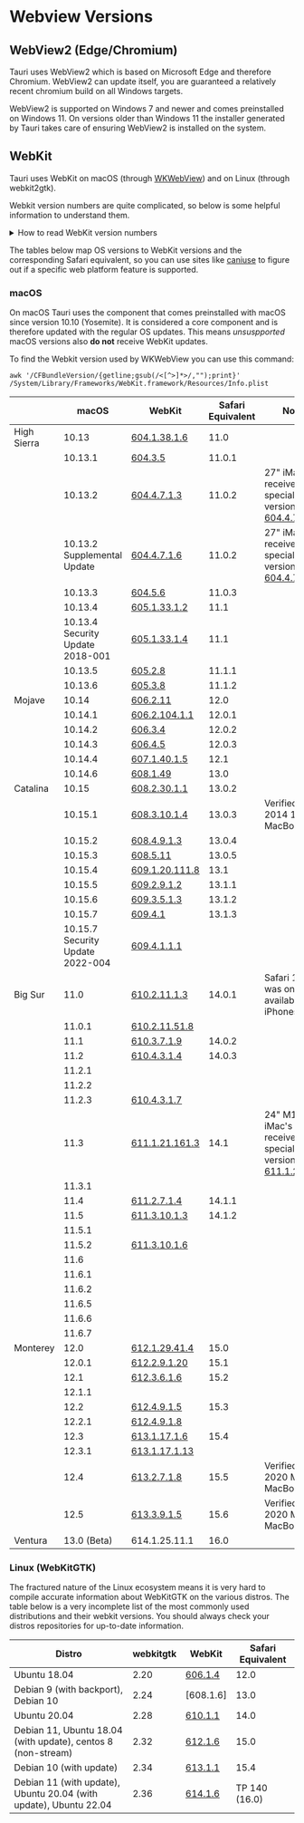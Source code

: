 # Webview Versions

## WebView2 (Edge/Chromium)

Tauri uses WebView2 which is based on Microsoft Edge and therefore Chromium. WebView2 can update itself, you are guaranteed a relatively recent chromium build on all Windows targets.

WebView2 is supported on Windows 7 and newer and comes preinstalled on Windows 11. On versions older than Windows 11 the installer generated by Tauri takes care of ensuring WebView2 is installed on the system.

## WebKit

Tauri uses WebKit on macOS (through [WKWebView](https://developer.apple.com/documentation/webkit/wkwebview?language=objc)) and on Linux (through webkit2gtk).

Webkit version numbers are quite complicated, so below is some helpful information to understand them.

<details>
<summary>How to read WebKit version numbers</summary>

WebKit version numbers are made up of 5 segments and a numeric prefix indicating the OS WebKit is built for. The prefix is called the `SYSTEM_VERSION_PREFIX` and seems to be only present for macOS and iOS builds, not for Linux. Furthermore, if the last two segments are both `0` they can be omitted; So a version like `613.2.7.0.0` would be referred to as `613.2.7`.

`$(SYSTEM_VERSION_PREFIX)$(MAJOR_VERSION).$(MINOR_VERSION).$(TINY_VERSION).$(MICRO_VERSION).$(NANO_VERSION)`

### `SYSTEM_VERSION_PREFIX`

Here is what the `SYSTEM_VERSION_PREFIX` values mean:

| macOS version | SYSTEM_VERSION_PREFIX |
| ------------- | --------------------- |
| 10.11         | 11                    |
| 10.12         | 12                    |
| 10.13         | 13                    |
| 10.14         | 14                    |
| 10.15         | 15                    |
| 11.0          | 16                    |
| 12.0          | 17                    |
| 13.0          | 18                    |
| sdk=iphone\*  | 8                     |

### Example

The webkit version shipped with Safari 15.5 on macOS Monterey (12.x) has the following version number: `17613.2.7.1.8`.

| part                    | version |
| ----------------------- | ------- |
| `SYSTEM_VERSION_PREFIX` | 17      |
| `MAJOR_VERSION`         | 613     |
| `MINOR_VERSION`         | 2       |
| `TINY_VERSION`          | 7       |
| `MICRO_VERSION`         | 1       |
| `NANO_VERSION`          | 8       |

</details>

The tables below map OS versions to WebKit versions and the corresponding Safari equivalent, so you can use sites like [caniuse](https://caniuse.com) to figure out if a specific web platform feature is supported.

### macOS

On macOS Tauri uses the component that comes preinstalled with macOS since version 10.10 (Yosemite). It is considered a core component and is therefore updated with the regular OS updates. This means _unsuspported_ macOS versions also **do not** receive WebKit updates.

To find the Webkit version used by WKWebView you can use this command:

```shell
awk '/CFBundleVersion/{getline;gsub(/<[^>]*>/,"");print}' /System/Library/Frameworks/WebKit.framework/Resources/Info.plist
```

|             | macOS                            | WebKit           | Safari Equivalent | Notes                                                            |
| ----------- | -------------------------------- | ---------------- | ----------------- | ---------------------------------------------------------------- |
| High Sierra | 10.13                            | [604.1.38.1.6]   | 11.0              |                                                                  |
|             | 10.13.1                          | [604.3.5]        | 11.0.1            |                                                                  |
|             | 10.13.2                          | [604.4.7.1.3]    | 11.0.2            | 27" iMacPro's received a special webkit version: [604.4.7.10.4]  |
|             | 10.13.2 Supplemental Update      | [604.4.7.1.6]    | 11.0.2            | 27" iMacPro's received a special webkit version: [604.4.7.10.6]  |
|             | 10.13.3                          | [604.5.6]        | 11.0.3            |                                                                  |
|             | 10.13.4                          | [605.1.33.1.2]   | 11.1              |                                                                  |
|             | 10.13.4 Security Update 2018-001 | [605.1.33.1.4]   | 11.1              |                                                                  |
|             | 10.13.5                          | [605.2.8]        | 11.1.1            |                                                                  |
|             | 10.13.6                          | [605.3.8]        | 11.1.2            |                                                                  |
| Mojave      | 10.14                            | [606.2.11]       | 12.0              |                                                                  |
|             | 10.14.1                          | [606.2.104.1.1]  | 12.0.1            |                                                                  |
|             | 10.14.2                          | [606.3.4]        | 12.0.2            |                                                                  |
|             | 10.14.3                          | [606.4.5]        | 12.0.3            |                                                                  |
|             | 10.14.4                          | [607.1.40.1.5]   | 12.1              |                                                                  |
|             | 10.14.6                          | [608.1.49]       | 13.0              |                                                                  |
| Catalina    | 10.15                            | [608.2.30.1.1]   | 13.0.2            |                                                                  |
|             | 10.15.1                          | [608.3.10.1.4]   | 13.0.3            | Verified on a 2014 15" MacBook Pro                               |
|             | 10.15.2                          | [608.4.9.1.3]    | 13.0.4            |                                                                  |
|             | 10.15.3                          | [608.5.11]       | 13.0.5            |                                                                  |
|             | 10.15.4                          | [609.1.20.111.8] | 13.1              |                                                                  |
|             | 10.15.5                          | [609.2.9.1.2]    | 13.1.1            |                                                                  |
|             | 10.15.6                          | [609.3.5.1.3]    | 13.1.2            |                                                                  |
|             | 10.15.7                          | [609.4.1]        | 13.1.3            |                                                                  |
|             | 10.15.7 Security Update 2022-004 | [609.4.1.1.1]    |                   |                                                                  |
| Big Sur     | 11.0                             | [610.2.11.1.3]   | 14.0.1            | Safari 14.0 was only ever available on iPhones                   |
|             | 11.0.1                           | [610.2.11.51.8]  |                   |                                                                  |
|             | 11.1                             | [610.3.7.1.9]    | 14.0.2            |                                                                  |
|             | 11.2                             | [610.4.3.1.4]    | 14.0.3            |                                                                  |
|             | 11.2.1                           |                  |                   |                                                                  |
|             | 11.2.2                           |                  |                   |                                                                  |
|             | 11.2.3                           | [610.4.3.1.7]    |                   |                                                                  |
|             | 11.3                             | [611.1.21.161.3] | 14.1              | 24" M1 iMac's received a special webkit version: [611.1.21.1.12] |
|             | 11.3.1                           |                  |                   |                                                                  |
|             | 11.4                             | [611.2.7.1.4]    | 14.1.1            |                                                                  |
|             | 11.5                             | [611.3.10.1.3]   | 14.1.2            |                                                                  |
|             | 11.5.1                           |                  |                   |                                                                  |
|             | 11.5.2                           | [611.3.10.1.6]   |                   |                                                                  |
|             | 11.6                             |                  |                   |                                                                  |
|             | 11.6.1                           |                  |                   |                                                                  |
|             | 11.6.2                           |                  |                   |                                                                  |
|             | 11.6.5                           |                  |                   |                                                                  |
|             | 11.6.6                           |                  |                   |                                                                  |
|             | 11.6.7                           |                  |                   |                                                                  |
| Monterey    | 12.0                             | [612.1.29.41.4]  | 15.0              |                                                                  |
|             | 12.0.1                           | [612.2.9.1.20]   | 15.1              |                                                                  |
|             | 12.1                             | [612.3.6.1.6]    | 15.2              |                                                                  |
|             | 12.1.1                           |                  |                   |                                                                  |
|             | 12.2                             | [612.4.9.1.5]    | 15.3              |                                                                  |
|             | 12.2.1                           | [612.4.9.1.8]    |                   |                                                                  |
|             | 12.3                             | [613.1.17.1.6]   | 15.4              |                                                                  |
|             | 12.3.1                           | [613.1.17.1.13]  |                   |                                                                  |
|             | 12.4                             | [613.2.7.1.8]    | 15.5              | Verified on a 2020 M1 13" MacBook Pro                            |
|             | 12.5                             | [613.3.9.1.5]    | 15.6              | Verified on a 2020 M1 13" MacBook Pro                            |
| Ventura     | 13.0 (Beta)                      | 614.1.25.11.1    | 16.0              |                                                                  |

[605.3.8]: https://github.com/WebKit/WebKit/blob/266f0468e067e0c2c0e1209313a34bdf5926aa38/Source/WebKit/Configurations/Version.xcconfig
[605.2.8]: https://github.com/WebKit/WebKit/blob/66a695280db148a4f8306c95c62e891b34ff3f86/Source/WebKit/Configurations/Version.xcconfig
[605.1.33.1.4]: https://github.com/WebKit/WebKit/blob/69c0509d70d600dedaf55f448db8d887908b218c/Source/WebKit/Configurations/Version.xcconfig
[604.4.7.1.6]: https://github.com/WebKit/WebKit/blob/68ee2c6176b6d03fbee855cd727c9cf9b09314b1/Source/WebKit/Configurations/Version.xcconfig
[604.4.7.10.6]: https://github.com/WebKit/WebKit/blob/00051d7d17eb097dd60908d93a94a072080dec08/Source/WebKit/Configurations/Version.xcconfig
[604.4.7.10.4]: https://github.com/WebKit/WebKit/blob/1122bda2378b8a88d24b01a585f17e4286f14752/Source/WebKit/Configurations/Version.xcconfig
[604.5.6]: https://github.com/WebKit/WebKit/blob/3f76b1214e0deb75a2f813be9bd96b56d9da84df/Source/WebKit/Configurations/Version.xcconfig
[604.4.7.1.3]: https://github.com/WebKit/WebKit/blob/abe6ee6ad0f8fe44bd9ba476c818e4905c921ad3/Source/WebKit/Configurations/Version.xcconfig
[604.1.38.1.6]: https://github.com/WebKit/WebKit/blob/62f5206fadd2fd99c6e3060df4f57a7b7ddbbd1e/Source/WebKit/Configurations/Version.xcconfig
[604.3.5]: https://trac.webkit.org/browser/webkit/releases/Apple/Safari%2011.0.1/WebKit/Configurations/Version.xcconfig
[605.1.33.1.2]: https://github.com/WebKit/WebKit/blob/25c0a6e3ca8e4a2dd41d4dcf52d70f27a912fef4/Source/WebKit/Configurations/Version.xcconfig
[606.2.11]: https://trac.webkit.org/browser/webkit/releases/Apple/Safari%2012.0/WebKit/Configurations/Version.xcconfig
[606.2.104.1.1]: https://github.com/WebKit/WebKit/blob/244ed4eb99ff394551c3d38fec58c1848b0ecdc3/Source/WebKit/Configurations/Version.xcconfig
[606.3.4]: https://github.com/WebKit/WebKit/blob/676f488e26ea1f872a9b69756c17d417b5317f52/Source/WebKit/Configurations/Version.xcconfig
[606.4.5]: https://github.com/WebKit/WebKit/blob/a833f886f9bd68c279322104c27498245d5b8dfb/Source/WebKit/Configurations/Version.xcconfig
[607.1.40.1.5]: https://trac.webkit.org/browser/webkit/releases/Apple/Safari%2012.1/WebKit/Configurations/Version.xcconfig
[608.1.49]: https://trac.webkit.org/browser/webkit/releases/Apple/Safari%2013.0/WebKit/Configurations/Version.xcconfig
[608.2.30.1.1]: https://github.com/WebKit/WebKit/blob/7b6a3e211037e2580cec885316f027a4b5b11b2d/Source/WebKit/Configurations/Version.xcconfig
[608.3.10.1.4]: https://github.com/WebKit/WebKit/blob/ba26f5d986fca25516e6e72bc35c89905b1ed39a/Source/WebKit/Configurations/Version.xcconfig
[608.4.9.1.3]: https://github.com/WebKit/WebKit/blob/37f92d461f8ff74ea5cbe8f0baac0b8c8f1f6e19/Source/WebKit/Configurations/Version.xcconfig
[608.5.11]: https://github.com/WebKit/WebKit/blob/e0e5c8297429016745b55545b1454f02e40d83e1/Source/WebKit/Configurations/Version.xcconfig
[613.1.17.1.6]: https://github.com/WebKit/WebKit/blob/151e184ecb1d669996ac6139f28640b1c71184e1/Source/WebKit/Configurations/Version.xcconfig
[613.1.17.1.13]: https://github.com/WebKit/WebKit/blob/8b92a7625ab76aed000ee5a3a1f6b68b20404449/Source/WebKit/Configurations/Version.xcconfig
[613.2.7.1.8]: https://github.com/WebKit/WebKit/blob/b85867ab0dadcd371dd9859feff9033885748d47/Source/WebKit/Configurations/Version.xcconfig
[612.4.9.1.5]: https://github.com/WebKit/WebKit/blob/c4c7b01e26d3142b0e0d456381c6d313399c3269/Source/WebKit/Configurations/Version.xcconfig
[612.4.9.1.8]: https://github.com/WebKit/WebKit/blob/cf0263b49d5753432d651e14537ed44e6185dc16/Source/WebKit/Configurations/Version.xcconfig
[612.3.6.1.6]: https://github.com/WebKit/WebKit/blob/2d561c2c5b8c1d12d85a6e52fe7e7e83ff179a15/Source/WebKit/Configurations/Version.xcconfig
[612.2.9.1.20]: https://github.com/WebKit/WebKit/blob/0c76deb88d1c3b290ea6f8edf469929d08afe53c/Source/WebKit/Configurations/Version.xcconfig
[612.1.29.41.4]: https://github.com/WebKit/WebKit/blob/983520ffb8f364ee765d081e0f51b6b66da3945b/Source/WebKit/Configurations/Version.xcconfig
[611.3.10.1.3]: https://github.com/WebKit/WebKit/blob/7253374f3302a64a15482d5303925d0cfa5eb610/Source/WebKit/Configurations/Version.xcconfig
[611.3.10.1.6]: https://github.com/WebKit/WebKit/blob/54099b931b220cf75dea154bb2e84a6a0582e87c/Source/WebKit/Configurations/Version.xcconfig
[611.2.7.1.4]: https://github.com/WebKit/WebKit/blob/200180885a516f378d0253ffc7b950f98b3f9810/Source/WebKit/Configurations/Version.xcconfig
[611.1.21.161.3]: https://github.com/WebKit/WebKit/blob/7aaa117b91a6822c40761d6f4da2e3d27627602f/Source/WebKit/Configurations/Version.xcconfig
[610.2.11.1.3]: https://github.com/WebKit/WebKit/blob/f11e10bcbb474d8c65a870cc680b0964d6529748/Source/WebKit/Configurations/Version.xcconfig
[610.2.11.51.8]: https://github.com/WebKit/WebKit/blob/388eae2d649eaecadaa11e1edc4248e54db583f7/Source/WebKit/Configurations/Version.xcconfig
[611.1.21.1.12]: https://github.com/WebKit/WebKit/blob/5aebddad42f6572ffb20d1cd1be8d22be9cf0101/Source/WebKit/Configurations/Version.xcconfig
[610.3.7.1.9]: https://github.com/WebKit/WebKit/blob/62e4387a5eab36ed075961d9ee9971f8c01a55bd/Source/WebKit/Configurations/Version.xcconfig
[610.4.3.1.4]: https://github.com/WebKit/WebKit/blob/b152d7889c786689406f203cc4eefea509a90302/Source/WebKit/Configurations/Version.xcconfig
[610.4.3.1.7]: https://github.com/WebKit/WebKit/blob/248c3283ebdec8bd8ae05d4d1d56390b0da28f27/Sour.3ce/WebKit/Configurations/Version.xcconfig
[609.3.5.1.3]: https://github.com/WebKit/WebKit/blob/30fc8a44f087596c60e98adb434c0b98eccb61bb/Source/WebKit/Configurations/Version.xcconfig
[609.4.1.1.1]: https://github.com/WebKit/WebKit/blob/8df64286794c38efa4697b7c24658cb85204a070/Source/WebKit/Configurations/Version.xcconfig
[609.4.1]: https://github.com/WebKit/WebKit/blob/cb927e6151b5ef49c9ccfb13018f51471f8f1035/Source/WebKit/Configurations/Version.xcconfig
[609.2.9.1.2]: https://github.com/WebKit/WebKit/blob/ca54d252f3416c3ec64f80a084cb5c4ff7ba24f1/Source/WebKit/Configurations/Version.xcconfig
[609.1.20.111.8]: https://github.com/WebKit/WebKit/blob/5c90480a38a86464b6b421c2fd28c744b43a4faa/Source/WebKit/Configurations/Version.xcconfig
[613.3.9.1.5]: https://github.com/WebKit/WebKit/blob/7f88b99524540e94abcdef4d45c1c0324d63fb56/Source/WebKit/Configurations/Version.xcconfig

### Linux (WebKitGTK)

The fractured nature of the Linux ecosystem means it is very hard to compile accurate information about WebKitGTK on the various distros. The table below is a very incomplete list of the most commonly used distributions and their webkit versions. You should always check your distros repositories for up-to-date information.

| Distro                                                         | webkitgtk | WebKit    | Safari Equivalent |
| -------------------------------------------------------------------------- | --------- | --------- | ------------- |
| Ubuntu 18.04                                                                                        | 2.20      | [606.1.4] | 12.0              |
| Debian 9 (with backport), Debian 10                                                      | 2.24      | [608.1.6] | 13.0              |
| Ubuntu 20.04                                                                                        | 2.28      | [610.1.1] | 14.0              |
| Debian 11, Ubuntu 18.04 (with update), centos 8 (non-stream)             | 2.32      | [612.1.6] | 15.0              |
| Debian 10 (with update)                                                                        | 2.34      | [613.1.1] | 15.4              |
| Debian 11 (with update), Ubuntu 20.04 (with update), Ubuntu 22.04    | 2.36      | [614.1.6] | TP 140 (16.0)     |

[605.1.3]: https://trac.webkit.org/browser/webkit/releases/WebKitGTK/webkit-2.18/Source/WebKit/Configurations/Version.xcconfig
[606.1.4]: https://trac.webkit.org/browser/webkit/releases/WebKitGTK/webkit-2.20/Source/WebKit/Configurations/Version.xcconfig
[610.1.1]: https://trac.webkit.org/browser/webkit/releases/WebKitGTK/webkit-2.28/Source/WebKit/Configurations/Version.xcconfig
[614.1.6]: https://trac.webkit.org/browser/webkit/releases/WebKitGTK/webkit-2.36/Source/WebKit/Configurations/Version.xcconfig
[613.1.1]: https://trac.webkit.org/browser/webkit/releases/WebKitGTK/webkit-2.34/Source/WebKit/Configurations/Version.xcconfig
[612.1.6]: https://trac.webkit.org/browser/webkit/releases/WebKitGTK/webkit-2.32/Source/WebKit/Configurations/Version.xcconfig
